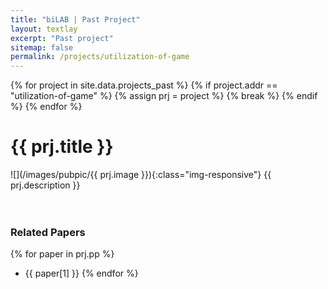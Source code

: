 ```yaml
---
title: "biLAB | Past Project"
layout: textlay
excerpt: "Past project"
sitemap: false
permalink: /projects/utilization-of-game
---
```


{% for project in site.data.projects_past %}
    {% if project.addr == "utilization-of-game" %}
        {% assign prj = project %}
        {% break %}
    {% endif %}
{% endfor %}

# {{ prj.title }}
![](/images/pubpic/{{ prj.image }}){:class="img-responsive"}
{{ prj.description }}  
<br><br>

### Related Papers
{% for paper in prj.pp %}
* {{ paper[1] }}
{% endfor %}
<br>
